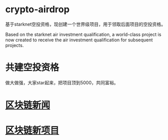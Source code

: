 # crypto-airdrop
基于starknet空投资格，现创建一个世界级项目，用于领取后面项目的空投资格。

Based on the starknet air investment qualification, a world-class project is now created to receive the air investment qualification for subsequent projects.

# 共建空投资格
做大做强，大家star起来，把项目顶到5000，共同富裕。


# [区块链新闻](https://github.com/fundgao/crypto-airdrop/tree/main/crypto-news)



# [区块链新项目](https://github.com/fundgao/crypto-airdrop/tree/main/crypto-new-project)